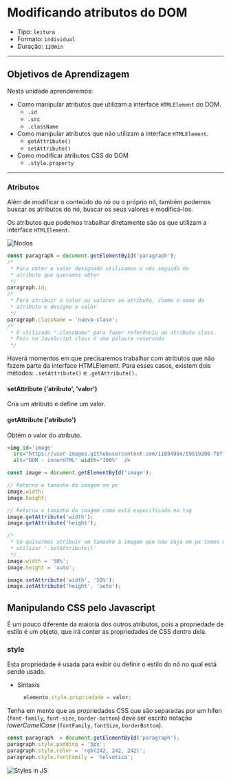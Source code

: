 # Modificando atributos do DOM

- Tipo: `leitura`
- Formato: `individual`
- Duração: `120min`

***

## Objetivos de Aprendizagem

Nesta unidade aprenderemos:

- Como manipular atributos que utilizam a interface `HTMLElement` do DOM.
  * `.id`
  * `.src`
  * `.className`
- Como manipular atributos que não utilizam a interface `HTMLElement`.
  * `getAttribute()`
  * `setAttribute()`
- Como modificar atributos CSS do DOM
  * `.style.property`

***

### Atributos

Além de modificar o conteúdo do nó ou o próprio nó, também podemos buscar os
atributos do nó, buscar os seus valores e modificá-los.

Os atributos que podemos trabalhar diretamente são os que utilizam a interface
`HTMLElement`.

![Nodos](https://user-images.githubusercontent.com/11894994/59519308-f8ff4780-8e9d-11e9-96aa-edd666cb3aa8.png)

```js
const paragraph = document.getElementById('paragraph');
/*
 * Para obter o valor designado utilizamos o nós seguido do
 * atributo que queremos obter
 */
paragraph.id;
/*
 * Para atribuir o valor ou valores ao atributo, chame o nome do
 * atributo e designe o valor
 */
paragraph.className = 'nueva-clase';
/*
 * É utilizado ".className" para fazer referência ao atributo class.
 * Pois no JavaScript class é uma palavra reservada
 */
```

Haverá momentos em que precisaremos trabalhar com atributos que não fazem parte
da interface HTMLElement. Para esses casos, existem dois métodos:
`.setAttribute()` e `.getAttribute().`

#### setAttribute ('atributo', 'valor')

Cria um atributo e define um valor.

#### getAttribute ('atributo')

Obtém o valor do atributo.

```html
<img id='image'
  src="https://user-images.githubusercontent.com/11894994/59519308-f8ff4780-8e9d-11e9-96aa-edd666cb3aa8.png"
  alt="DOM - innerHTML" width="100%"  />
```

```js
const image = document.getElementById('image');

// Retorna o tamanho da imagem em px
image.width;
image.height;

// Retorna o tamanho da imagem como está especificado na tag
image.getAttribute('width');
image.getAttribute('height');

/*
 * Se quisermos atribuir um tamanho à imagem que não seja em px temos que
 * utilizar '.setAttribute()'
 */
image.width = '50%';
image.height = 'auto';

image.setAttribute('width', '50%');
image.setAttribute('height', 'auto');
```

## Manipulando CSS pelo Javascript

É um pouco diferente da maioria dos outros atributos, pois a propriedade de
estilo é um objeto, que irá conter as propriedades de CSS dentro dela.

### style

Esta propriedade é usada para exibir ou definir o estilo do nó no qual está
sendo usado.

- Sintaxis

  ```js
    elemento.style.propriedade = valor;
  ```

Tenha em mente que as propriedades CSS que são separadas por um hífen
\(`font-family`, `font-size`, `border-bottom`\) deve ser escrito notação
_lowerCamelCase_ \(`fontFamily`, `fontSize`, `borderBottom`\).

```js
const paragraph  = document.getElementById('paragraph');
paragraph.style.padding = '5px';
paragraph.style.color = 'rgb(242, 242, 242)';
paragraph.style.fontFamily = 'helvetica';
```

![Styles in JS](https://user-images.githubusercontent.com/11894994/59519792-0a951f00-8e9f-11e9-970a-81558d6b8baa.png)
